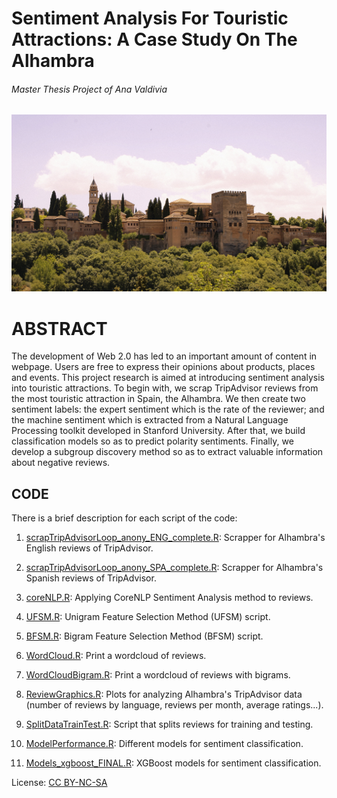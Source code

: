#  Sentiment Analysis For Touristic Attractions: A Case Study On The Alhambra
###### Master Thesis Project of Ana Valdivia

![alt text](https://github.com/anavaldi/TFM/blob/master/DSC00677_2.jpg "Alhambra")

# ABSTRACT #

The development of Web 2.0 has led to an important amount of content in webpage. Users are free to express their opinions about products, places and events. This project research is aimed at introducing sentiment analysis into touristic attractions. To begin with, we scrap TripAdvisor reviews from the most touristic attraction in Spain, the Alhambra. We then create two sentiment labels: the expert sentiment which is the rate of the reviewer; and the machine sentiment which is extracted from a Natural Language Processing toolkit developed in Stanford University. After that, we build classification models so as to predict polarity sentiments. Finally, we develop a subgroup discovery method so as to extract valuable information about negative reviews.


## CODE ##

There is a brief description for each script of the code:

1. [scrapTripAdvisorLoop_anony_ENG_complete.R](https://github.com/anavaldi/TFM/blob/master/scripts/scrapTripAdvisorLoop_anony_ENG_complete.R): Scrapper for Alhambra's English reviews of TripAdvisor.

2. [scrapTripAdvisorLoop_anony_SPA_complete.R](https://github.com/anavaldi/TFM/blob/master/scripts/scrapTripAdvisorLoop_anony_SPA_complete.R): Scrapper for Alhambra's Spanish reviews of TripAdvisor.

3. [coreNLP.R](https://github.com/anavaldi/TFM/blob/master/scripts/coreNLP.R): Applying CoreNLP Sentiment Analysis method to reviews.

4. [UFSM.R](https://github.com/anavaldi/TFM/blob/master/scripts/UFSM.R): Unigram Feature Selection Method (UFSM) script.

5. [BFSM.R](https://github.com/anavaldi/TFM/blob/master/scripts/BSFM.R): Bigram Feature Selection Method (BFSM) script.

6. [WordCloud.R](https://github.com/anavaldi/TFM/blob/master/scripts/WordCloud.R): Print a wordcloud of reviews.

7. [WordCloudBigram.R](https://github.com/anavaldi/TFM/blob/master/scripts/WordCloudBigram.R): Print a wordcloud of reviews with bigrams.

8. [ReviewGraphics.R](https://github.com/anavaldi/TFM/blob/master/scripts/ReviewGraphics.R): Plots for analyzing Alhambra's TripAdvisor data (number of reviews by language, reviews per month, average ratings...).

9. [SplitDataTrainTest.R](https://github.com/anavaldi/TFM/blob/master/scripts/SplitDataTrainTest.R): Script that splits reviews for training and testing.

10. [ModelPerformance.R](https://github.com/anavaldi/TFM/blob/master/scripts/ModelPerformance.R): Different models for sentiment classification.

11. [Models_xgboost_FINAL.R](https://github.com/anavaldi/TFM/blob/master/scripts/Models_xgboost_FINAL.R): XGBoost models for sentiment classification.



License: [CC BY-NC-SA](https://creativecommons.org/licenses/by-nc-sa/4.0/)
